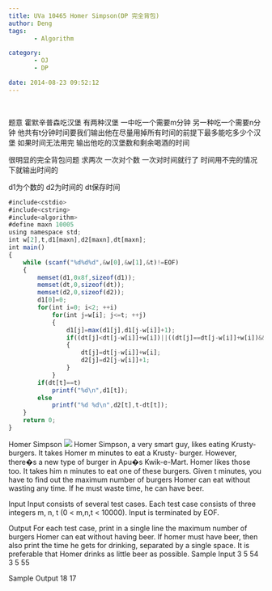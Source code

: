 ```yaml
---
title: UVa 10465 Homer Simpson(DP 完全背包)
author: Deng
tags: 
       - Algorithm

category: 
       - OJ
       - DP

date: 2014-08-23 09:52:12
---
```

﻿﻿

题意 霍默辛普森吃汉堡 有两种汉堡 一中吃一个需要m分钟 另一种吃一个需要n分钟 他共有t分钟时间要我们输出他在尽量用掉所有时间的前提下最多能吃多少个汉堡 如果时间无法用完 输出他吃的汉堡数和剩余喝酒的时间

很明显的完全背包问题 求两次 一次对个数 一次对时间就行了 时间用不完的情况下就输出时间的

d1为个数的 d2为时间的 dt保存时间

```js 
#include<cstdio>
#include<cstring>
#include<algorithm>
#define maxn 10005
using namespace std;
int w[2],t,d1[maxn],d2[maxn],dt[maxn];
int main()
{
    while (scanf("%d%d%d",&w[0],&w[1],&t)!=EOF)
    {
        memset(d1,0x8f,sizeof(d1));
        memset(dt,0,sizeof(dt));
        memset(d2,0,sizeof(d2));
        d1[0]=0;
        for(int i=0; i<2; ++i)
            for(int j=w[i]; j<=t; ++j)
            {
                d1[j]=max(d1[j],d1[j-w[i]]+1);
                if((dt[j]<dt[j-w[i]]+w[i])||((dt[j]==dt[j-w[i]]+w[i])&&(d2[j]<d2[j-w[i]]+1)))
                {
                    dt[j]=dt[j-w[i]]+w[i];
                    d2[j]=d2[j-w[i]]+1;
                }
            }
        if(dt[t]==t)
            printf("%d\n",d1[t]);
        else
            printf("%d %d\n",d2[t],t-dt[t]);
    }
    return 0;
}
```
 Homer Simpson   ![](../images/dge.org-external-104-p10465.jpg.png) Homer Simpson, a very smart guy, likes eating Krusty-burgers. It takes Homer m minutes to eat a Krusty- burger. However, there�s a new type of burger in Apu�s Kwik-e-Mart. Homer likes those too. It takes him n minutes to eat one of these burgers. Given t minutes, you have to find out the maximum number of burgers Homer can eat without wasting any time. If he must waste time, he can have beer.

Input
Input consists of several test cases. Each test case consists of three integers m, n, t (0 < m,n,t < 10000). Input is terminated by EOF.

Output
For each test case, print in a single line the maximum number of burgers Homer can eat without having beer. If homer must have beer, then also print the time he gets for drinking, separated by a single space. It is preferable that Homer drinks as little beer as possible.
Sample Input
3 5 54
3 5 55

Sample Output
18
17